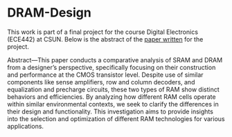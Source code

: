 # DRAM-Design

This work is part of a final project for the course Digital Electronics (ECE442) at CSUN. Below is the abstract of the <a href="https://github.com/Robles-C/DRAM-Design/blob/main/Comparative_Analysis_of_SRAM_DRAM.pdf">paper written</a> for the project.

Abstract—This paper conducts a comparative analysis of
SRAM and DRAM from a designer’s perspective, specifically
focusing on their construction and performance at the CMOS
transistor level. Despite use of similar components like sense
amplifiers, row and column decoders, and equalization and precharge circuits, these two types of RAM show distinct behaviors
and efficiencies. By analyzing how different RAM cells operate
within similar environmental contexts, we seek to clarify the
differences in their design and functionality. This investigation
aims to provide insights into the selection and optimization of
different RAM technologies for various applications.
